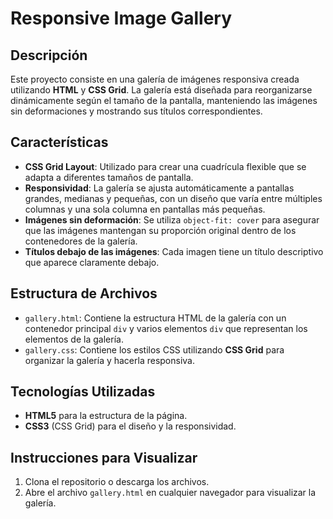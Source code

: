 # Responsive Image Gallery

## Descripción
Este proyecto consiste en una galería de imágenes responsiva creada utilizando **HTML** y **CSS Grid**. La galería está diseñada para reorganizarse dinámicamente según el tamaño de la pantalla, manteniendo las imágenes sin deformaciones y mostrando sus títulos correspondientes.

## Características
- **CSS Grid Layout**: Utilizado para crear una cuadrícula flexible que se adapta a diferentes tamaños de pantalla.
- **Responsividad**: La galería se ajusta automáticamente a pantallas grandes, medianas y pequeñas, con un diseño que varía entre múltiples columnas y una sola columna en pantallas más pequeñas.
- **Imágenes sin deformación**: Se utiliza `object-fit: cover` para asegurar que las imágenes mantengan su proporción original dentro de los contenedores de la galería.
- **Títulos debajo de las imágenes**: Cada imagen tiene un título descriptivo que aparece claramente debajo.

## Estructura de Archivos
- `gallery.html`: Contiene la estructura HTML de la galería con un contenedor principal `div` y varios elementos `div` que representan los elementos de la galería.
- `gallery.css`: Contiene los estilos CSS utilizando **CSS Grid** para organizar la galería y hacerla responsiva.

## Tecnologías Utilizadas
- **HTML5** para la estructura de la página.
- **CSS3** (CSS Grid) para el diseño y la responsividad.

## Instrucciones para Visualizar
1. Clona el repositorio o descarga los archivos.
2. Abre el archivo `gallery.html` en cualquier navegador para visualizar la galería.


